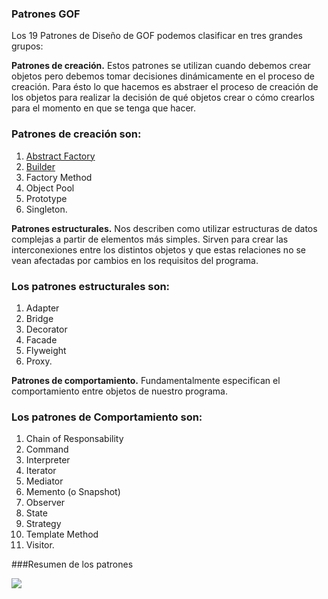 ### Patrones GOF

Los 19 Patrones de Diseño de GOF podemos clasificar en tres grandes grupos:

**Patrones de creación.** Estos patrones se utilizan cuando debemos crear objetos pero debemos tomar decisiones dinámicamente en el proceso de creación. Para ésto lo que hacemos es abstraer el proceso de creación de los objetos para realizar la decisión de qué objetos crear o cómo crearlos para el momento en que se tenga que hacer. 

### Patrones de creación son: 
  
  1. [Abstract Factory](05_AbstractFactory/Readme.md#abstractfactory)
  1. [Builder](04_Builder#builder)
  1. Factory Method
  1. Object Pool
  1. Prototype
  1. Singleton.
  
**Patrones estructurales.** Nos describen como utilizar estructuras de datos complejas a partir de elementos más simples. Sirven para crear las interconexiones entre los distintos objetos y que estas relaciones no se vean afectadas por cambios en los requisitos del programa. 


### Los patrones estructurales son: 
  
  1. Adapter
  1. Bridge
  1. Decorator
  1. Facade
  1. Flyweight
  1. Proxy.

**Patrones de comportamiento.** Fundamentalmente especifican el comportamiento entre objetos de nuestro programa. 


### Los patrones de Comportamiento son: 
  
  1. Chain of Responsability
  1. Command
  1. Interpreter
  1. Iterator
  1. Mediator
  1. Memento (o Snapshot)
  1. Observer
  1. State
  1. Strategy
  1. Template Method 
  1. Visitor.


###Resumen de los patrones

![](http://www.gofpatterns.com/images/gofPatterns.jpg)
